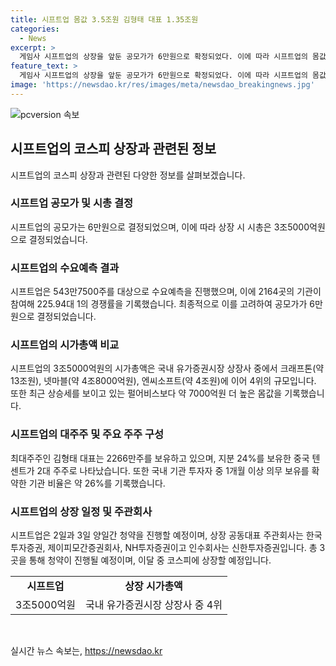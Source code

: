 ```yaml
---
title: 시프트업 몸값 3.5조원 김형태 대표 1.35조원
categories:
  - News
excerpt: >
  게임사 시프트업의 상장을 앞둔 공모가가 6만원으로 확정되었다. 이에 따라 시프트업의 몸값은 3조5000억원으로 결정되며, 국내 유가증권시장에서 크래프톤, 넷마블, 엔씨소프트에 이어 4위로 손꼽힌다. 최대주주인 김형태 대표는 2266만주를 보유하고 1조 3596억원을 보유하며 중국 텐센트가 2대 주주이다. 시프트업은 2일과 3일 양일간 청약을 진행하고, 청약은 한국투자증권, NH투자증권, 신한투자증권 등 3개 회사를 통해 이뤄진다.
feature_text: >
  게임사 시프트업의 상장을 앞둔 공모가가 6만원으로 확정되었다. 이에 따라 시프트업의 몸값은 3조5000억원으로 결정되며, 국내 유가증권시장에서 크래프톤, 넷마블, 엔씨소프트에 이어 4위로 손꼽힌다. 최대주주인 김형태 대표는 2266만주를 보유하고 1조 3596억원을 보유하며 중국 텐센트가 2대 주주이다. 시프트업은 2일과 3일 양일간 청약을 진행하고, 청약은 한국투자증권, NH투자증권, 신한투자증권 등 3개 회사를 통해 이뤄진다.
image: 'https://newsdao.kr/res/images/meta/newsdao_breakingnews.jpg'
---
```


<p><img src="https://newsdao.kr/res/images/meta/newsdao_breakingnews.jpg" alt="pcversion 속보" /></p>

<h2 data-ke-size="size26">시프트업의 코스피 상장과 관련된 정보</h2>

<p data-ke-size="size16">시프트업의 코스피 상장과 관련된 다양한 정보를 살펴보겠습니다.</p>

<h3>시프트업 공모가 및 시총 결정</h3>

<p data-ke-size="size16">시프트업의 공모가는 6만원으로 결정되었으며, 이에 따라 상장 시 시총은 3조5000억원으로 결정되었습니다.</p>

<h3>시프트업의 수요예측 결과</h3>

<p data-ke-size="size16">시프트업은 543만7500주를 대상으로 수요예측을 진행했으며, 이에 2164곳의 기관이 참여해 225.94대 1의 경쟁률을 기록했습니다. 최종적으로 이를 고려하여 공모가가 6만원으로 결정되었습니다.</p>

<h3>시프트업의 시가총액 비교</h3>

<p data-ke-size="size16">시프트업의 3조5000억원의 시가총액은 국내 유가증권시장 상장사 중에서 크래프톤(약 13조원), 넷마블(약 4조8000억원), 엔씨소프트(약 4조원)에 이어 4위의 규모입니다. 또한 최근 상승세를 보이고 있는 펄어비스보다 약 7000억원 더 높은 몸값을 기록했습니다.</p>

<h3>시프트업의 대주주 및 주요 주주 구성</h3>

<p data-ke-size="size16">최대주주인 김형태 대표는 2266만주를 보유하고 있으며, 지분 24%를 보유한 중국 텐센트가 2대 주주로 나타났습니다. 또한 국내 기관 투자자 중 1개월 이상 의무 보유를 확약한 기관 비율은 약 26%를 기록했습니다.</p>

<h3>시프트업의 상장 일정 및 주관회사</h3>

<p data-ke-size="size16">시프트업은 2일과 3일 양일간 청약을 진행할 예정이며, 상장 공동대표 주관회사는 한국투자증권, 제이피모간증권회사, NH투자증권이고 인수회사는 신한투자증권입니다. 총 3곳을 통해 청약이 진행될 예정이며, 이달 중 코스피에 상장할 예정입니다.</p>

<table>
  <tr>
    <td style="text-align: center; height: 17px;"><b>시프트업</b></td>
    <td style="text-align: center; height: 17px;"><b>상장 시가총액</b></td>
  </tr>
  <tr>
    <td style="text-align: center; height: 17px;">3조5000억원</td>
    <td style="text-align: center; height: 17px;">국내 유가증권시장 상장사 중 4위</td>
  </tr>
</table>

<p data-ke-size="size16">&nbsp;</p>
실시간 뉴스 속보는, <a href="https://newsdao.kr" rel="dofollow">https://newsdao.kr</a>


